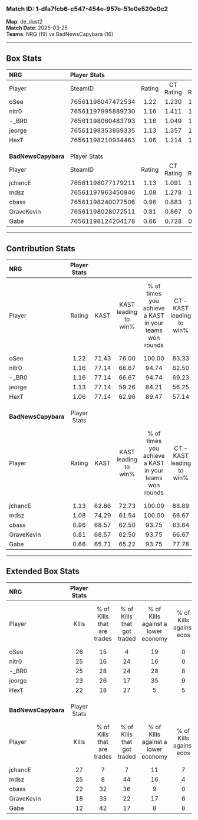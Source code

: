 ### Match ID: 1-dfa7fcb6-c547-454e-957e-51e0e520e0c2  
**Map**: de_dust2  
**Match Date**: 2025-03-25  
**Teams**: NRG (19) vs BadNewsCapybara (16)  

---  

## Box Stats  

| **NRG**             | Player Stats      |        |           |          |       |      |       |         |        |      |     |
| :- | :- | :-: | :-: | :-: | :-: | :-: | :-: | :-: | :-: | :-: | :-: |
| Player              | SteamID           | Rating | CT Rating | T Rating | KAST  | ADR  | Kills | Assists | Deaths | K/D  | HS% |
| oSee                | 76561198047472534 |  1.22  |   1.230   |  1.304   | 71.43 | 72.2 |  26   |    8    |   17   | 1.53 | 15  |
| nitr0               | 76561197995889730 |  1.16  |   1.411   |  1.137   | 77.14 | 77.3 |  25   |    9    |   23   | 1.09 | 60  |
| -_BR0               | 76561198060483793 |  1.16  |   1.049   |  1.466   | 77.14 | 70.6 |  25   |    4    |   21   | 1.19 | 52  |
| jeorge              | 76561198353869335 |  1.13  |   1.357   |  1.074   | 77.14 | 78.3 |  23   |    7    |   22   | 1.05 | 52  |
| HexT                | 76561198210934463 |  1.06  |   1.214   |  1.049   | 77.14 | 63.9 |  22   |    7    |   22   | 1.00 | 54  |
|                     |                   |        |           |          |       |      |       |         |        |      |     |
|                     |                   |        |           |          |       |      |       |         |        |      |     |
|                     |                   |        |           |          |       |      |       |         |        |      |     |
| **BadNewsCapybara** | Player Stats      |        |           |          |       |      |       |         |        |      |     |
| Player              | SteamID           | Rating | CT Rating | T Rating | KAST  | ADR  | Kills | Assists | Deaths | K/D  | HS% |
| jchancE             | 76561198077179211 |  1.13  |   1.091   |  1.278   | 62.86 | 76.2 |  27   |    5    |   21   | 1.29 | 33  |
| mdsz                | 76561197963450946 |  1.08  |   1.278   |  1.108   | 74.29 | 79.5 |  25   |    6    |   27   | 0.93 | 64  |
| cbass               | 76561198240077506 |  0.96  |   0.883   |  1.060   | 68.57 | 73.8 |  22   |    9    |   27   | 0.81 | 68  |
| GraveKevin          | 76561198028072511 |  0.81  |   0.867   |  0.959   | 68.57 | 52.7 |  18   |    6    |   25   | 0.72 | 72  |
| Gabe                | 76561198124204178 |  0.66  |   0.728   |  0.833   | 65.71 | 43.3 |  12   |    5    |   22   | 0.55 | 66  |
---  

## Contribution Stats  

| **NRG**             | Player Stats |       |                      |                                                        |                           |                                                             |                          |                                                            |
| :- | :-: | :-: | :-: | :-: | :-: | :-: | :-: | :-: |
| Player              |    Rating    | KAST  | KAST leading to win% | % of times you achieve a KAST in your teams won rounds | CT - KAST leading to win% | CT - % of times you achieve a KAST in your teams won rounds | T - KAST leading to win% | T - % of times you achieve a KAST in your teams won rounds |
| oSee                |     1.22     | 71.43 |        76.00         |                         100.00                         |           83.33           |                           100.00                            |          69.23           |                           100.00                           |
| nitr0               |     1.16     | 77.14 |        66.67         |                         94.74                          |           62.50           |                           100.00                            |          72.73           |                           88.89                            |
| -_BR0               |     1.16     | 77.14 |        66.67         |                         94.74                          |           69.23           |                            90.00                            |          64.29           |                           100.00                           |
| jeorge              |     1.13     | 77.14 |        59.26         |                         84.21                          |           56.25           |                            90.00                            |          63.64           |                           77.78                            |
| HexT                |     1.06     | 77.14 |        62.96         |                         89.47                          |           57.14           |                            80.00                            |          69.23           |                           100.00                           |
|                     |              |       |                      |                                                        |                           |                                                             |                          |                                                            |
|                     |              |       |                      |                                                        |                           |                                                             |                          |                                                            |
|                     |              |       |                      |                                                        |                           |                                                             |                          |                                                            |
| **BadNewsCapybara** | Player Stats |       |                      |                                                        |                           |                                                             |                          |                                                            |
| Player              |    Rating    | KAST  | KAST leading to win% | % of times you achieve a KAST in your teams won rounds | CT - KAST leading to win% | CT - % of times you achieve a KAST in your teams won rounds | T - KAST leading to win% | T - % of times you achieve a KAST in your teams won rounds |
| jchancE             |     1.13     | 62.86 |        72.73         |                         100.00                         |           88.89           |                           100.00                            |          61.54           |                           100.00                           |
| mdsz                |     1.08     | 74.29 |        61.54         |                         100.00                         |           66.67           |                           100.00                            |          57.14           |                           100.00                           |
| cbass               |     0.96     | 68.57 |        62.50         |                         93.75                          |           63.64           |                            87.50                            |          61.54           |                           100.00                           |
| GraveKevin          |     0.81     | 68.57 |        62.50         |                         93.75                          |           66.67           |                           100.00                            |          58.33           |                           87.50                            |
| Gabe                |     0.66     | 65.71 |        65.22         |                         93.75                          |           77.78           |                            87.50                            |          57.14           |                           100.00                           |
---  

## Extended Box Stats  

| **NRG**             | Player Stats |                            |                            |                                    |                         |                              |                                 |        |                             |                                     |                          |                               |                            |
| :- | :-: | :-: | :-: | :-: | :-: | :-: | :-: | :-: | :-: | :-: | :-: | :-: | :-: |
| Player              |    Kills     | % of Kills that are trades | % of Kills that got traded | % of Kills against a lower economy | % of Kills against ecos | % of Kills that are flawless | % of Kills that are close duels | Deaths | % of Deaths that get traded | % of Deaths against a lower economy | % of Deaths against ecos | % of Deaths that are flawless | % of Deaths that are close |
| oSee                |      26      |             15             |             4              |                 19                 |            0            |              85              |                0                |   17   |             18              |                 12                  |            0             |              88               |             0              |
| nitr0               |      25      |             16             |             24             |                 16                 |            0            |              56              |                8                |   23   |             30              |                  4                  |            0             |              65               |             4              |
| -_BR0               |      25      |             28             |             24             |                 28                 |            8            |              72              |                4                |   21   |             29              |                  5                  |            0             |              62               |             0              |
| jeorge              |      23      |             26             |             17             |                 35                 |            9            |              61              |                4                |   22   |             27              |                  9                  |            0             |              64               |             9              |
| HexT                |      22      |             18             |             27             |                 5                  |            5            |              64              |                0                |   22   |             23              |                  9                  |            5             |              64               |             0              |
|                     |              |                            |                            |                                    |                         |                              |                                 |        |                             |                                     |                          |                               |                            |
|                     |              |                            |                            |                                    |                         |                              |                                 |        |                             |                                     |                          |                               |                            |
|                     |              |                            |                            |                                    |                         |                              |                                 |        |                             |                                     |                          |                               |                            |
| **BadNewsCapybara** | Player Stats |                            |                            |                                    |                         |                              |                                 |        |                             |                                     |                          |                               |                            |
| Player              |    Kills     | % of Kills that are trades | % of Kills that got traded | % of Kills against a lower economy | % of Kills against ecos | % of Kills that are flawless | % of Kills that are close duels | Deaths | % of Deaths that get traded | % of Deaths against a lower economy | % of Deaths against ecos | % of Deaths that are flawless | % of Deaths that are close |
| jchancE             |      27      |             7              |             7              |                 11                 |            7            |              78              |                0                |   21   |             19              |                  0                  |            0             |              81               |             5              |
| mdsz                |      25      |             8              |             44             |                 16                 |            4            |              72              |               12                |   27   |             26              |                  4                  |            4             |              63               |             4              |
| cbass               |      22      |             32             |             36             |                 9                  |            0            |              50              |                0                |   27   |              4              |                  4                  |            4             |              67               |             4              |
| GraveKevin          |      18      |             33             |             22             |                 17                 |            6            |              67              |                0                |   25   |             24              |                 12                  |            4             |              56               |             4              |
| Gabe                |      12      |             42             |             17             |                 8                  |            8            |              83              |                0                |   22   |             23              |                  5                  |            0             |              77               |             0              |
